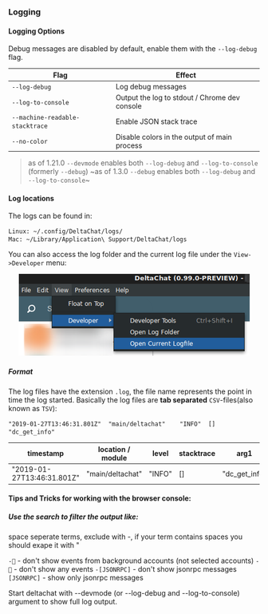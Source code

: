 ### Logging

#### Logging Options

Debug messages are disabled by default, enable them with the `--log-debug` flag.

| Flag                            | Effect                                        |
| ------------------------------- | --------------------------------------------- |
| `--log-debug`                   | Log debug messages                            |
| `--log-to-console`              | Output the log to stdout / Chrome dev console |
| `--machine-readable-stacktrace` | Enable JSON stack trace                       |
| `--no-color`                    | Disable colors in the output of main process  |

> as of 1.21.0 `--devmode` enables both `--log-debug` and `--log-to-console` (formerly `--debug`)
> ~as of 1.3.0 `--debug` enables both `--log-debug` and `--log-to-console`~

#### Log locations

The logs can be found in:

```
Linux: ~/.config/DeltaChat/logs/
Mac: ~/Library/Application\ Support/DeltaChat/logs
```

You can also access the log folder and the current log file under the `View->Developer` menu:

<center><img src="../README_ASSETS/devMenu.png"/></center>

##### Format

The log files have the extension `.log`, the file name represents the point in time the log started.
Basically the log files are **tab separated** `CSV`-files(also known as `TSV`):

```
"2019-01-27T13:46:31.801Z"	"main/deltachat"	"INFO"	[]	"dc_get_info"
```

| timestamp                  | location / module | level  | stacktrace | arg1          | arg2 | ... |
| -------------------------- | ----------------- | ------ | ---------- | ------------- | ---- | --- |
| "2019-01-27T13:46:31.801Z" | "main/deltachat"  | "INFO" | \[]        | "dc_get_info" | -    | ... |

#### Tips and Tricks for working with the browser console:

##### Use the search to filter the output like:

space seperate terms, exclude with -, if your term contains spaces you should exape it with "

`-👻` - don't show events from background accounts (not selected accounts)
`-📡` - don't show any events
`-[JSONRPC]` - don't show jsonrpc messages
`[JSONRPC]` - show only jsonrpc messages

Start deltachat with --devmode (or --log-debug and --log-to-console) argument to show full log output.
